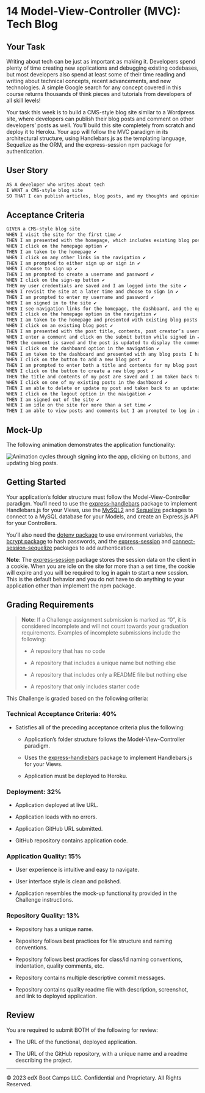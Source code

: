 # 14 Model-View-Controller (MVC): Tech Blog

## Your Task

Writing about tech can be just as important as making it. Developers spend plenty of time creating new applications and debugging existing codebases, but most developers also spend at least some of their time reading and writing about technical concepts, recent advancements, and new technologies. A simple Google search for any concept covered in this course returns thousands of think pieces and tutorials from developers of all skill levels!

Your task this week is to build a CMS-style blog site similar to a Wordpress site, where developers can publish their blog posts and comment on other developers’ posts as well. You’ll build this site completely from scratch and deploy it to Heroku. Your app will follow the MVC paradigm in its architectural structure, using Handlebars.js as the templating language, Sequelize as the ORM, and the express-session npm package for authentication.

## User Story

```md
AS A developer who writes about tech
I WANT a CMS-style blog site
SO THAT I can publish articles, blog posts, and my thoughts and opinions
```

## Acceptance Criteria

```md
GIVEN a CMS-style blog site
WHEN I visit the site for the first time ✔️
THEN I am presented with the homepage, which includes existing blog posts if any have been posted; navigation links for the homepage and the dashboard; and the option to log in ✔️
WHEN I click on the homepage option ✔️
THEN I am taken to the homepage ✔️
WHEN I click on any other links in the navigation ✔️
THEN I am prompted to either sign up or sign in ✔️
WHEN I choose to sign up ✔️
THEN I am prompted to create a username and password ✔️
WHEN I click on the sign-up button ✔️
THEN my user credentials are saved and I am logged into the site ✔️
WHEN I revisit the site at a later time and choose to sign in ✔️
THEN I am prompted to enter my username and password ✔️
WHEN I am signed in to the site ✔️
THEN I see navigation links for the homepage, the dashboard, and the option to log out
WHEN I click on the homepage option in the navigation ✔️
THEN I am taken to the homepage and presented with existing blog posts that include the post title and the date created ✔️
WHEN I click on an existing blog post ✔️
THEN I am presented with the post title, contents, post creator’s username, and date  created for that post and have the option to leave a comment ✔️
WHEN I enter a comment and click on the submit button while signed in ✔️
THEN the comment is saved and the post is updated to display the comment, the comment creator’s username, and the date created
WHEN I click on the dashboard option in the navigation ✔️
THEN I am taken to the dashboard and presented with any blog posts I have already created and the option to add a new blog post
WHEN I click on the button to add a new blog post ✔️
THEN I am prompted to enter both a title and contents for my blog post ✔️
WHEN I click on the button to create a new blog post ✔️
THEN the title and contents of my post are saved and I am taken back to an updated dashboard with my new blog post ✔️
WHEN I click on one of my existing posts in the dashboard ✔️
THEN I am able to delete or update my post and taken back to an updated dashboard ✔️
WHEN I click on the logout option in the navigation ✔️
THEN I am signed out of the site ✔️
WHEN I am idle on the site for more than a set time ✔️
THEN I am able to view posts and comments but I am prompted to log in again before I can add, update, or delete posts ✔️
```

## Mock-Up

The following animation demonstrates the application functionality:

![Animation cycles through signing into the app, clicking on buttons, and updating blog posts.](./Assets/14-mvc-homework-demo-01.gif) 

## Getting Started

Your application’s folder structure must follow the Model-View-Controller paradigm. You’ll need to use the [express-handlebars](https://www.npmjs.com/package/express-handlebars) package to implement Handlebars.js for your Views, use the [MySQL2](https://www.npmjs.com/package/mysql2) and [Sequelize](https://www.npmjs.com/package/sequelize) packages to connect to a MySQL database for your Models, and create an Express.js API for your Controllers.

You’ll also need the [dotenv package](https://www.npmjs.com/package/dotenv) to use environment variables, the [bcrypt package](https://www.npmjs.com/package/bcrypt) to hash passwords, and the [express-session](https://www.npmjs.com/package/express-session) and [connect-session-sequelize](https://www.npmjs.com/package/connect-session-sequelize) packages to add authentication.

**Note**: The [express-session](https://www.npmjs.com/package/express-session) package stores the session data on the client in a cookie. When you are idle on the site for more than a set time, the cookie will expire and you will be required to log in again to start a new session. This is the default behavior and you do not have to do anything to your application other than implement the npm package.

## Grading Requirements

> **Note**: If a Challenge assignment submission is marked as “0”, it is considered incomplete and will not count towards your graduation requirements. Examples of incomplete submissions include the following:
>
> * A repository that has no code
>
> * A repository that includes a unique name but nothing else
>
> * A repository that includes only a README file but nothing else
>
> * A repository that only includes starter code

This Challenge is graded based on the following criteria:

### Technical Acceptance Criteria: 40%

* Satisfies all of the preceding acceptance criteria plus the following:

    * Application’s folder structure follows the Model-View-Controller paradigm.

    * Uses the [express-handlebars](https://www.npmjs.com/package/express-handlebars) package to implement Handlebars.js for your Views.

    * Application must be deployed to Heroku.

### Deployment: 32%

* Application deployed at live URL.

* Application loads with no errors.

* Application GitHub URL submitted.

* GitHub repository contains application code.

### Application Quality: 15%

* User experience is intuitive and easy to navigate.

* User interface style is clean and polished.

* Application resembles the mock-up functionality provided in the Challenge instructions.

### Repository Quality: 13%

* Repository has a unique name.

* Repository follows best practices for file structure and naming conventions.

* Repository follows best practices for class/id naming conventions, indentation, quality comments, etc.

* Repository contains multiple descriptive commit messages.

* Repository contains quality readme file with description, screenshot, and link to deployed application.

## Review

You are required to submit BOTH of the following for review:

* The URL of the functional, deployed application.

* The URL of the GitHub repository, with a unique name and a readme describing the project.

---
© 2023 edX Boot Camps LLC. Confidential and Proprietary. All Rights Reserved.
